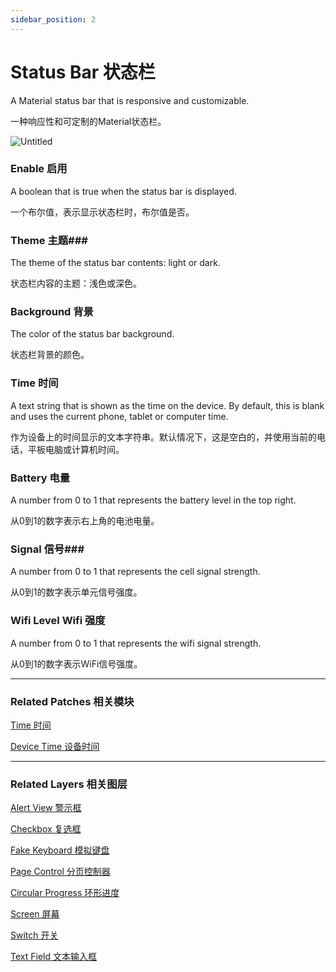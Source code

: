 ```yaml
---
sidebar_position: 2
---
```


# Status Bar 状态栏

A Material status bar that is responsive and customizable.

一种响应性和可定制的Material状态栏。

![Untitled](https://s3.us-west-2.amazonaws.com/secure.notion-static.com/cd76b6d7-c13b-446b-9773-5163121ba7db/Untitled.png?X-Amz-Algorithm=AWS4-HMAC-SHA256&X-Amz-Content-Sha256=UNSIGNED-PAYLOAD&X-Amz-Credential=AKIAT73L2G45EIPT3X45%2F20220602%2Fus-west-2%2Fs3%2Faws4_request&X-Amz-Date=20220602T190337Z&X-Amz-Expires=86400&X-Amz-Signature=67d436f65d6073355f77e5b643de649ae7d4b8016302e5b922934f92a772a66f&X-Amz-SignedHeaders=host&response-content-disposition=filename%20%3D%22Untitled.png%22&x-id=GetObject)

### Enable 启用

A boolean that is true when the status bar is displayed.

一个布尔值，表示显示状态栏时，布尔值是否。

### Theme 主题### 

The theme of the status bar contents: light or dark.

状态栏内容的主题：浅色或深色。

### Background 背景

The color of the status bar background.

状态栏背景的颜色。

### Time 时间

A text string that is shown as the time on the device. By default, this is blank and uses the current phone, tablet or computer time.

作为设备上的时间显示的文本字符串。默认情况下，这是空白的，并使用当前的电话，平板电脑或计算机时间。

### Battery 电量

A number from 0 to 1 that represents the battery level in the top right.

从0到1的数字表示右上角的电池电量。

### Signal 信号### 

A number from 0 to 1 that represents the cell signal strength.

从0到1的数字表示单元信号强度。

### Wifi Level Wifi 强度

A number from 0 to 1 that represents the wifi signal strength.

从0到1的数字表示WiFi信号强度。

------

### Related Patches 相关模块

[Time 时间](https://www.notion.so/Time-1ff0676f9141430d815d2b0cbde18457)

[Device Time 设备时间](https://www.notion.so/Device-Time-a7710a1e2a824f8ead4c61f72a22aa7a)

------

### Related Layers 相关图层

[Alert View 警示框](https://www.notion.so/Alert-View-82a7c414b0c04e489c7efe4bea7a239d)

[Checkbox 复选框](https://www.notion.so/Checkbox-3b26d11b40fe4fd6b4331fa09afc1b47)

[Fake Keyboard 模拟键盘](https://www.notion.so/Fake-Keyboard-3feb346590de4ff3822b6079c7dc17b9)

[Page Control 分页控制器](https://www.notion.so/Page-Control-73fd8adb143a4b34a3267ece18dfd876)

[Circular Progress 环形进度](https://www.notion.so/Circular-Progress-df848ba8986b4983aaa59dbf7c05faae)

[Screen 屏幕](https://www.notion.so/Screen-a0d1e5fd463540a6b93c635a9706cab2)

[Switch 开关](https://www.notion.so/Switch-4171567de6384966b26842c68b41155d)

[Text Field 文本输入框](https://www.notion.so/Text-Field-4a2ab8b08c3a49d19b19e4f715dedf41)
